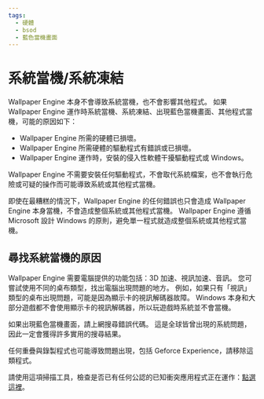 ```yaml
---
tags:
  - 硬體
  - bsod
  - 藍色當機畫面
---
```


# 系統當機/系統凍結
Wallpaper Engine 本身不會導致系統當機，也不會影響其他程式。 如果 Wallpaper Engine 運作時系統當機、系統凍結、出現藍色當機畫面、其他程式當機，可能的原因如下：

* Wallpaper Engine 所需的硬體已損壞。
* Wallpaper Engine 所需硬體的驅動程式有錯誤或已損壞。
* Wallpaper Engine 運作時，安裝的侵入性軟體干擾驅動程式或 Windows。

Wallpaper Engine 不需要安裝任何驅動程式，不會取代系統檔案，也不會執行危險或可疑的操作而可能導致系統或其他程式當機。

即使在最糟糕的情況下，Wallpaper Engine 的任何錯誤也只會造成 Wallpaper Engine 本身當機，不會造成整個系統或其他程式當機。 Wallpaper Engine 遵循 Microsoft 設計 Windows 的原則，避免單一程式就造成整個系統或其他程式當機。

## 尋找系統當機的原因
Wallpaper Engine 需要電腦提供的功能包括：3D 加速、視訊加速、音訊。 您可嘗試使用不同的桌布類型，找出電腦出現問題的地方。 例如，如果只有「視訊」類型的桌布出現問題，可能是因為顯示卡的視訊解碼器故障。 Windows 本身和大部分遊戲都不會使用顯示卡的視訊解碼器，所以玩遊戲時系統並不會當機。

如果出現藍色當機畫面，請上網搜尋錯誤代碼。 這是全球皆曾出現的系統問題，因此一定會獲得許多實用的搜尋結果。

任何重疊與錄製程式也可能導致問題出現，包括 Geforce Experience，請移除這類程式。

請使用這項掃描工具，檢查是否已有任何公認的已知衝突應用程式正在運作：[點選這裡](/debug/scantool.html)。
